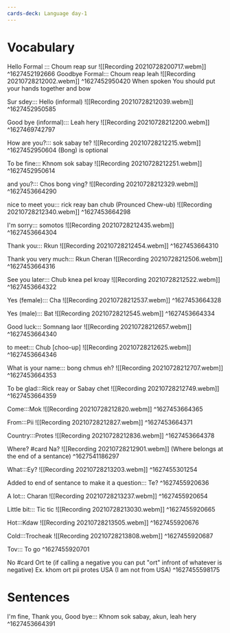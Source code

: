 ```yaml
---
cards-deck: Language day-1
---
```


# Vocabulary

Hello Formal ::: Choum reap sur ![[Recording 20210728200717.webm]]
^1627452192666
Goodbye Formal::: Choum reap leah ![[Recording 20210728212002.webm]]
^1627452950420
When spoken You should put your hands together and bow 

Sur sdey::: Hello (informal) ![[Recording 20210728212039.webm]]
^1627452950585

Good bye (informal)::: Leah hery ![[Recording 20210728212200.webm]]
^1627469742797

How are you?::: sok sabay te? ![[Recording 20210728212215.webm]]
^1627452950604
(Bong) is optional

To be fine::: Khnom sok sabay  ![[Recording 20210728212251.webm]]
^1627452950614

and you?::: Chos bong ving? ![[Recording 20210728212329.webm]]
^1627453664290

nice to meet you::: rick reay ban chub (Prounced Chew-ub) ![[Recording 20210728212340.webm]]
^1627453664298

I'm sorry::: somotos ![[Recording 20210728212435.webm]]
^1627453664304

Thank you::: Rkun ![[Recording 20210728212454.webm]]
^1627453664310

Thank you very much::: Rkun Cheran ![[Recording 20210728212506.webm]]
^1627453664316

See you later::: Chub knea pel kroay ![[Recording 20210728212522.webm]]
^1627453664322

Yes (female)::: Cha ![[Recording 20210728212537.webm]]
^1627453664328

Yes (male)::: Bat ![[Recording 20210728212545.webm]]
^1627453664334

Good luck::: Somnang laor ![[Recording 20210728212657.webm]]
^1627453664340

to meet::: Chub [choo-up] ![[Recording 20210728212625.webm]]
^1627453664346

What is your name::: bong chmus eh? ![[Recording 20210728212707.webm]]
^1627453664353

To be glad:::Rick reay or Sabay chet ![[Recording 20210728212749.webm]]
^1627453664359

Come:::Mok ![[Recording 20210728212820.webm]]
^1627453664365

From:::Pii ![[Recording 20210728212827.webm]]
^1627453664371

Country:::Protes ![[Recording 20210728212836.webm]]
^1627453664378

Where? #card
Na? ![[Recording 20210728212901.webm]]
(Where belongs at the end of a sentance) 
^1627541186297

What:::Ey? ![[Recording 20210728213203.webm]]
^1627455301254

Added to end of sentance to make it a question::: Te?
^1627455920636

A lot::: Charan ![[Recording 20210728213237.webm]]
^1627455920654

Little bit::: Tic tic ![[Recording 20210728213030.webm]]
^1627455920665

Hot:::Kdaw  ![[Recording 20210728213505.webm]]
^1627455920676

Cold:::Trocheak ![[Recording 20210728213808.webm]]
^1627455920687

Tov::: To go 
^1627455920701





No #card 
Ort te
(if calling a negative you can put "ort" infront of whatever is negative)
Ex. khom ort pii protes USA (I am not from USA)
^1627455598175



# Sentences

I'm fine, Thank you, Good bye::: Khnom sok sabay, akun, leah hery
^1627453664391
